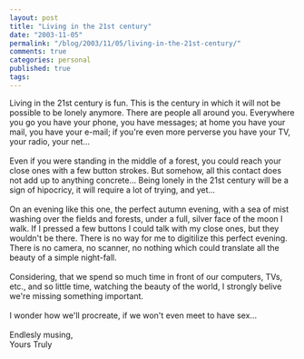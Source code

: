 ```yaml
---
layout: post
title: "Living in the 21st century"
date: "2003-11-05"
permalink: "/blog/2003/11/05/living-in-the-21st-century/"
comments: true
categories: personal
published: true
tags: 
---
```


Living in the 21st century is fun. This is the century in which it will not be possible to be lonely anymore. There are people all around you. Everywhere you go you have your phone, you have messages; at home you have your mail, you have your e-mail; if you're even more perverse you have your TV, your radio, your net...<br /><br />Even if you were standing in the middle of a forest, you could reach your close ones with a few button strokes. But somehow, all this contact does not add up to anything concrete... Being lonely in the 21st century will be a sign of hipocricy, it will require a lot of trying, and yet... <br /><br />On an evening like this one, the perfect autumn evening, with a sea of mist washing over the fields and forests, under a full, silver face of the moon I walk. If I pressed a few buttons I could talk with my close ones, but they wouldn't be there. There is no way for me to digitilize this perfect evening. There is no camera, no scanner, no nothing which could translate all the beauty of a simple night-fall. <br /><br />Considering, that we spend so much time in front of our computers, TVs, etc., and so little time, watching the beauty of the world, I strongly belive we're missing something important.<br /><br />I wonder how we'll procreate, if we won't even meet to have sex...<br /><br />Endlesly musing,<br />Yours Truly
